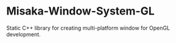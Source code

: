 # Misaka-Window-System-GL
Static C++ library for creating multi-platform window for OpenGL development.
